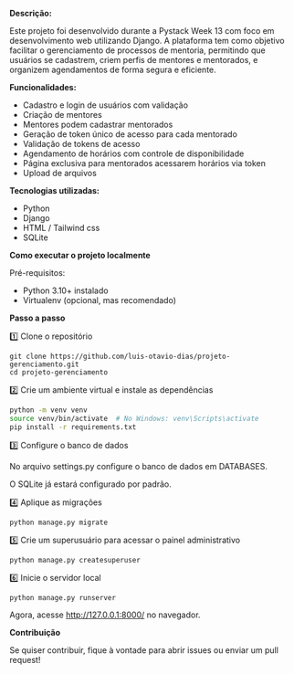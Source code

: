 **Descrição:**

Este projeto foi desenvolvido durante a Pystack Week 13 com foco em desenvolvimento web utilizando Django. A plataforma tem como objetivo facilitar o gerenciamento de processos de mentoria, permitindo que usuários se cadastrem, criem perfis de mentores e mentorados, e organizem agendamentos de forma segura e eficiente.

**Funcionalidades:**

- Cadastro e login de usuários com validação
- Criação de mentores
- Mentores podem cadastrar mentorados
- Geração de token único de acesso para cada mentorado
- Validação de tokens de acesso
- Agendamento de horários com controle de disponibilidade
- Página exclusiva para mentorados acessarem horários via token
- Upload de arquivos

**Tecnologias utilizadas:**

- Python
- Django
- HTML / Tailwind css
- SQLite

**Como executar o projeto localmente**

Pré-requisitos:
- Python 3.10+ instalado
- Virtualenv (opcional, mas recomendado)

**Passo a passo**

1️⃣ Clone o repositório

```
git clone https://github.com/luis-otavio-dias/projeto-gerenciamento.git
cd projeto-gerenciamento
```

2️⃣ Crie um ambiente virtual e instale as dependências

```bash
python -m venv venv
source venv/bin/activate  # No Windows: venv\Scripts\activate
pip install -r requirements.txt
```

3️⃣ Configure o banco de dados

No arquivo settings.py configure o banco de dados em DATABASES.

O SQLite já estará configurado por padrão.

4️⃣ Aplique as migrações

```
python manage.py migrate
```

5️⃣ Crie um superusuário para acessar o painel administrativo

```
python manage.py createsuperuser
```

6️⃣ Inicie o servidor local

```
python manage.py runserver
```
Agora, acesse http://127.0.0.1:8000/ no navegador.

**Contribuição**

Se quiser contribuir, fique à vontade para abrir issues ou enviar um pull request!


